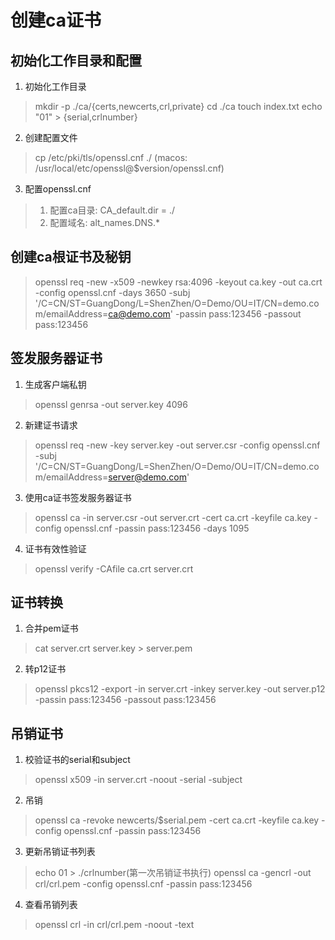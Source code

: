 # 创建ca证书

## 初始化工作目录和配置
1. 初始化工作目录
> mkdir -p ./ca/{certs,newcerts,crl,private}
> cd ./ca
> touch index.txt
> echo "01" > {serial,crlnumber}
2. 创建配置文件
> cp /etc/pki/tls/openssl.cnf ./
> (macos: /usr/local/etc/openssl@$version/openssl.cnf)
3. 配置openssl.cnf
> 1) 配置ca目录: CA_default.dir = ./
> 2) 配置域名: alt_names.DNS.*

## 创建ca根证书及秘钥
> openssl req -new -x509 -newkey rsa:4096 -keyout ca.key -out ca.crt -config openssl.cnf -days 3650 -subj '/C=CN/ST=GuangDong/L=ShenZhen/O=Demo/OU=IT/CN=demo.com/emailAddress=ca@demo.com' -passin pass:123456 -passout pass:123456

## 签发服务器证书
1. 生成客户端私钥
> openssl genrsa -out server.key 4096
2. 新建证书请求
> openssl req -new -key server.key -out server.csr -config openssl.cnf -subj '/C=CN/ST=GuangDong/L=ShenZhen/O=Demo/OU=IT/CN=demo.com/emailAddress=server@demo.com'
3. 使用ca证书签发服务器证书
> openssl ca -in server.csr -out server.crt -cert ca.crt -keyfile ca.key -config openssl.cnf -passin pass:123456 -days 1095
4. 证书有效性验证
> openssl verify -CAfile ca.crt server.crt

## 证书转换
1. 合并pem证书
> cat server.crt server.key > server.pem
2. 转p12证书
> openssl pkcs12 -export -in server.crt -inkey server.key -out server.p12 -passin pass:123456 -passout pass:123456

## 吊销证书
1. 校验证书的serial和subject
> openssl x509 -in server.crt -noout -serial -subject
2. 吊销
> openssl ca -revoke newcerts/$serial.pem -cert ca.crt -keyfile ca.key -config openssl.cnf -passin pass:123456
3. 更新吊销证书列表
> echo 01 > ./crlnumber(第一次吊销证书执行)
> openssl ca -gencrl -out crl/crl.pem -config openssl.cnf -passin pass:123456
4. 查看吊销列表
> openssl crl -in crl/crl.pem -noout -text